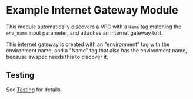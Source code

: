 # Example Internet Gateway Module

This module automatically discovers a VPC with a `Name` tag matching the
`env_name` input parameter, and attaches an internet gateway to it.

This internet gateway is created with an "environment" tag with the environment
name, and a "Name" tag that also has the environment name, because awspec needs
this to discover it.

## Testing

See [Testing](../README.md#testing) for details.
